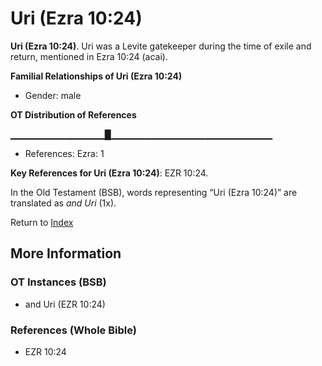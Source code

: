 # Uri (Ezra 10:24)
**Uri (Ezra 10:24)**. 
Uri was a Levite gatekeeper during the time of exile and return, mentioned in Ezra 10:24 (acai). 




**Familial Relationships of Uri (Ezra 10:24)**


* Gender: male


**OT Distribution of References**

▁▁▁▁▁▁▁▁▁▁▁▁▁▁█▁▁▁▁▁▁▁▁▁▁▁▁▁▁▁▁▁▁▁▁▁▁▁▁
* References: Ezra: 1



**Key References for Uri (Ezra 10:24)**: 
EZR 10:24. 


In the Old Testament (BSB), words representing “Uri (Ezra 10:24)” are translated as 
*and Uri* (1x). 




Return to [Index](00-Index.md)

## More Information

### OT Instances (BSB)

* and Uri (EZR 10:24)



### References (Whole Bible)

* EZR 10:24



